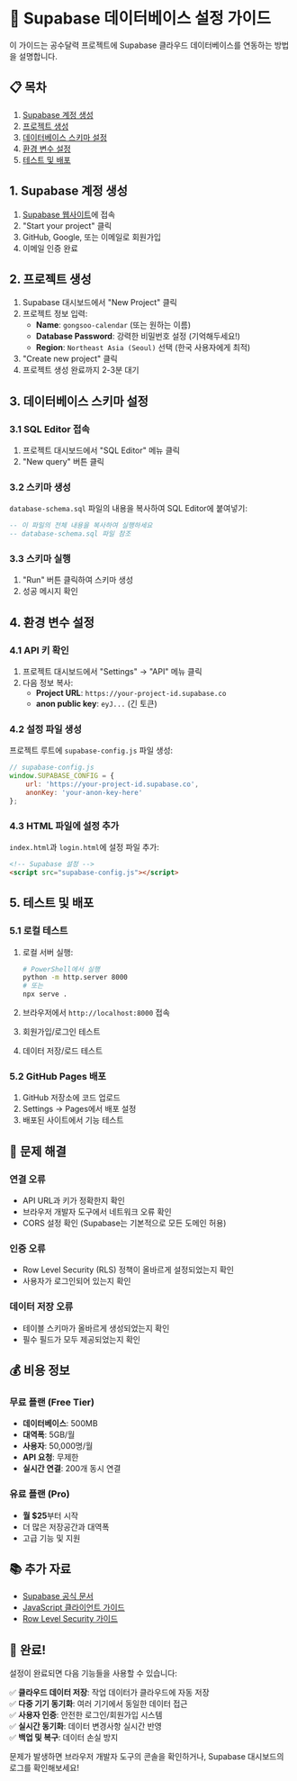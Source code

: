 # 🚀 Supabase 데이터베이스 설정 가이드

이 가이드는 공수달력 프로젝트에 Supabase 클라우드 데이터베이스를 연동하는 방법을 설명합니다.

## 📋 목차
1. [Supabase 계정 생성](#1-supabase-계정-생성)
2. [프로젝트 생성](#2-프로젝트-생성)
3. [데이터베이스 스키마 설정](#3-데이터베이스-스키마-설정)
4. [환경 변수 설정](#4-환경-변수-설정)
5. [테스트 및 배포](#5-테스트-및-배포)

## 1. Supabase 계정 생성

1. [Supabase 웹사이트](https://supabase.com)에 접속
2. "Start your project" 클릭
3. GitHub, Google, 또는 이메일로 회원가입
4. 이메일 인증 완료

## 2. 프로젝트 생성

1. Supabase 대시보드에서 "New Project" 클릭
2. 프로젝트 정보 입력:
   - **Name**: `gongsoo-calendar` (또는 원하는 이름)
   - **Database Password**: 강력한 비밀번호 설정 (기억해두세요!)
   - **Region**: `Northeast Asia (Seoul)` 선택 (한국 사용자에게 최적)
3. "Create new project" 클릭
4. 프로젝트 생성 완료까지 2-3분 대기

## 3. 데이터베이스 스키마 설정

### 3.1 SQL Editor 접속
1. 프로젝트 대시보드에서 "SQL Editor" 메뉴 클릭
2. "New query" 버튼 클릭

### 3.2 스키마 생성
`database-schema.sql` 파일의 내용을 복사하여 SQL Editor에 붙여넣기:

```sql
-- 이 파일의 전체 내용을 복사하여 실행하세요
-- database-schema.sql 파일 참조
```

### 3.3 스키마 실행
1. "Run" 버튼 클릭하여 스키마 생성
2. 성공 메시지 확인

## 4. 환경 변수 설정

### 4.1 API 키 확인
1. 프로젝트 대시보드에서 "Settings" → "API" 메뉴 클릭
2. 다음 정보 복사:
   - **Project URL**: `https://your-project-id.supabase.co`
   - **anon public key**: `eyJ...` (긴 토큰)

### 4.2 설정 파일 생성
프로젝트 루트에 `supabase-config.js` 파일 생성:

```javascript
// supabase-config.js
window.SUPABASE_CONFIG = {
    url: 'https://your-project-id.supabase.co',
    anonKey: 'your-anon-key-here'
};
```

### 4.3 HTML 파일에 설정 추가
`index.html`과 `login.html`에 설정 파일 추가:

```html
<!-- Supabase 설정 -->
<script src="supabase-config.js"></script>
```

## 5. 테스트 및 배포

### 5.1 로컬 테스트
1. 로컬 서버 실행:
   ```bash
   # PowerShell에서 실행
   python -m http.server 8000
   # 또는
   npx serve .
   ```

2. 브라우저에서 `http://localhost:8000` 접속
3. 회원가입/로그인 테스트
4. 데이터 저장/로드 테스트

### 5.2 GitHub Pages 배포
1. GitHub 저장소에 코드 업로드
2. Settings → Pages에서 배포 설정
3. 배포된 사이트에서 기능 테스트

## 🔧 문제 해결

### 연결 오류
- API URL과 키가 정확한지 확인
- 브라우저 개발자 도구에서 네트워크 오류 확인
- CORS 설정 확인 (Supabase는 기본적으로 모든 도메인 허용)

### 인증 오류
- Row Level Security (RLS) 정책이 올바르게 설정되었는지 확인
- 사용자가 로그인되어 있는지 확인

### 데이터 저장 오류
- 테이블 스키마가 올바르게 생성되었는지 확인
- 필수 필드가 모두 제공되었는지 확인

## 💰 비용 정보

### 무료 플랜 (Free Tier)
- **데이터베이스**: 500MB
- **대역폭**: 5GB/월
- **사용자**: 50,000명/월
- **API 요청**: 무제한
- **실시간 연결**: 200개 동시 연결

### 유료 플랜 (Pro)
- **월 $25**부터 시작
- 더 많은 저장공간과 대역폭
- 고급 기능 및 지원

## 📚 추가 자료

- [Supabase 공식 문서](https://supabase.com/docs)
- [JavaScript 클라이언트 가이드](https://supabase.com/docs/reference/javascript)
- [Row Level Security 가이드](https://supabase.com/docs/guides/auth/row-level-security)

## 🎉 완료!

설정이 완료되면 다음 기능들을 사용할 수 있습니다:

✅ **클라우드 데이터 저장**: 작업 데이터가 클라우드에 자동 저장  
✅ **다중 기기 동기화**: 여러 기기에서 동일한 데이터 접근  
✅ **사용자 인증**: 안전한 로그인/회원가입 시스템  
✅ **실시간 동기화**: 데이터 변경사항 실시간 반영  
✅ **백업 및 복구**: 데이터 손실 방지  

문제가 발생하면 브라우저 개발자 도구의 콘솔을 확인하거나, Supabase 대시보드의 로그를 확인해보세요!